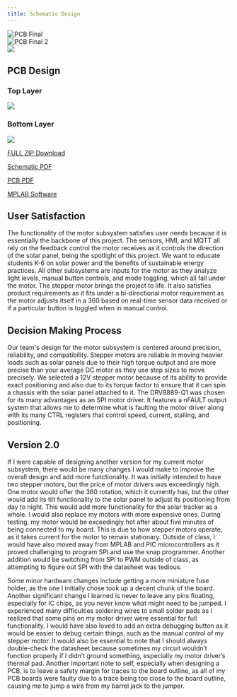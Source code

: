 ```yaml
---
title: Schematic Design
---
```


<img src="https://raw.githubusercontent.com/shonha/EGR314SSH.github.io/refs/heads/main/images/PCBFINAL.png" style="display: block; margin: auto;" alt="PCB Final">
<img src="https://raw.githubusercontent.com/shonha/EGR314SSH.github.io/refs/heads/main/images/PCBFINAL2.png" style="display: block; margin: auto;" alt="PCB Final 2">

<img src="https://raw.githubusercontent.com/shonha/EGR314SSH.github.io/refs/heads/main/images/SchematicDesign.png">

## PCB Design
### Top Layer

<img src="https://raw.githubusercontent.com/shonha/EGR314SSH.github.io/refs/heads/main/images/PCBTOP.png">

### Bottom Layer

<img src="https://raw.githubusercontent.com/shonha/EGR314SSH.github.io/refs/heads/main/images/PCBBOTTOM.png">


[FULL ZIP Download](https://github.com/shonha/EGR314SSH.github.io/blob/main/Cadence/EGR314MOTOR.zip)

[Schematic PDF](https://github.com/shonha/EGR314SSH.github.io/blob/main/Cadence/EGR314PDF.pdf)

[PCB PDF](https://github.com/shonha/EGR314SSH.github.io/blob/main/Cadence/EGR314PDFPCB.pdf)

[MPLAB Software](https://github.com/shonha/EGR314SSH.github.io/blob/main/MPLAB/Hardware_VerificationV1.zip)


## User Satisfaction

The functionality of the motor subsystem satisfies user needs because it is essentially the backbone of this project. The sensors, HMI, and MQTT all rely on the feedback control the motor receives as it controls the direction of the solar panel, being the spotlight of this project. We want to educate students K-6 on solar power and the benefits of sustainable energy practices. All other subsystems are inputs for the motor as they analyze light levels, manual button controls, and mode toggling, which all fall under the motor. The stepper motor brings the project to life. It also satisfies product requirements as it fits under a bi-directional motor requirement as the motor adjusts itself in a 360 based on real-time sensor data received or if a particular button is toggled when in manual control. 

## Decision Making Process

Our team's design for the motor subsystem is centered around precision, reliability, and compatibility. Stepper motors are reliable in moving heavier loads such as solar panels due to their high torque output and are more precise than your average DC motor as they use step sizes to move precisely. We selected a 12V stepper motor because of its ability to provide exact positioning and also due to its torque factor to ensure that it can spin a chassis with the solar panel attached to it. The DRV8889-Q1 was chosen for its many advantages as an SPI motor driver. It features a nFAULT output system that allows me to determine what is faulting the motor driver along with its many CTRL registers that control speed, current, stalling, and positioning. 


## Version 2.0

If I were capable of designing another version for my current motor subsystem, there would be many changes I would make to improve the overall design and add more functionality. It was initially intended to have two stepper motors, but the price of motor drivers was exceedingly high. One motor would offer the 360 rotation, which it currently has, but the other would add its tilt functionality to the solar panel to adjust its positioning from day to night. This would add more functionality for the solar tracker as a whole. I would also replace my motors with more expensive ones. During testing, my motor would be exceedingly hot after about five minutes of being connected to my board. This is due to how stepper motors operate, as it takes current for the motor to remain stationary. Outside of class, I would have also moved away from MPLAB and PIC microcontrollers as it proved challenging to program SPI and use the snap programmer. Another addition would be switching from SPI to PWM outside of class, as attempting to figure out SPI with the datasheet was tedious. 

Some minor hardware changes include getting a more miniature fuse holder, as the one I initially chose took up a decent chunk of the board. Another significant change I learned is never to leave any pins floating, especially for IC chips, as you never know what might need to be jumped. I experienced many difficulties soldering wires to small solder pads as I realized that some pins on my motor driver were essential for full functionality. I would have also loved to add an extra debugging button as it would be easier to debug certain things, such as the manual control of my stepper motor. It would also be essential to note that I should always double-check the datasheet because sometimes my circuit wouldn’t function properly if I didn’t ground something, especially my motor driver’s thermal pad. Another important note to self, especially when designing a PCB, is to leave a safety margin for traces to the board outline, as all of my PCB boards were faulty due to a trace being too close to the board outline, causing me to jump a wire from my barrel jack to the jumper. 
